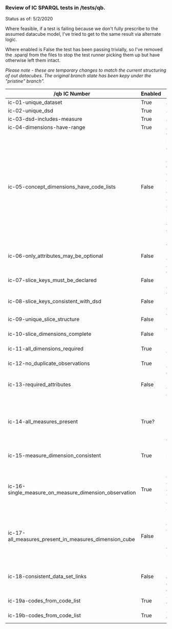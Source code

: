 
### Review of IC SPARQL tests in /tests/qb.

Status as of: 5/2/2020

Where feasible, if a test is failing because we don't fully prescribe to the assumed datacube model, I've tried to get to the same result via alternate logic.

Where enabled is False the test has been passing trivially, so I've removed the .sparql from the files to stop the test runner picking them up but have otherwise left them intact.

_Please note  - these are temporary changes to match the current structuring of out datacubes. The original branch state has been kepy under the "pristine" branch"._

| /qb IC Number | Enabled       | Comments                   
| --------------------------- | -----------------------------------|----------------
ic-01-unique_dataset | True  | Appear to be working.
ic-02-unique_dsd | True | Appear to be working.
ic-03-dsd-includes-measure | True | Appear to be working.
ic-04-dimensions-have-range | True |  Appear to be working.
ic-05-concept_dimensions_have_code_lists | False | Whether a dimension has a codelist is currently determined by the value_template column field during the transformation stage. I couldn't find a means of applying "should have codelist?" after the fact, as without that distinction it appears as though arbitrary. This probably needs to be validating during the initial transformation stage, rather than here.
ic-06-only_attributes_may_be_optional | False | We don't appear to be using qb:componentRequired at all.
ic-07-slice_keys_must_be_declared | False | We don't appear to be using qb:SliceKey at all.
ic-08-slice_keys_consistent_with_dsd | False | We don't appear to be using qb:SliceKey at all.
ic-09-unique_slice_structure | False | We don't appear to be using qb:Slice at all.
ic-10-slice_dimensions_complete | False | We don't appear to be using qb:Slice at all.
ic-11-all_dimensions_required | True | Updated to run against our datacubes.
ic-12-no_duplicate_observations | True | Updated to run against our datacubes.
ic-13-required_attributes | False | We don't appear to be using qb:componentRequired at all.
ic-14-all_measures_present | True? | Made logical change to how we identify a measure dimension, but unable to test in practice as we don't have an example of this scenario.
ic-15-measure_dimension_consistent | True | Removed blocking line, should be working now.
ic-16-single_measure_on_measure_dimension_observation | True | Not perfect, but new query will compare distinct measures against observations with all measures against observations. Should work.
ic-17-all_measures_present_in_measures_dimension_cube | False | Disabled as (_I think_) its assuming a non sparse cube (we're a ways off having those). Previously passing trivially as assuming a structure we don't use.
ic-18-consistent_data_set_links | False | Disabled as we dont use qb:slice (_note - might be able to get here via different logic, but ran out of time_)
ic-19a-codes_from_code_list | True | Couldn't tell, have left this on for now.
ic-19b-codes_from_code_list | True  | Couldn't tell, have left this on for now.
